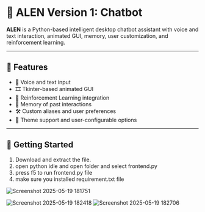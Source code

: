 # 🤖 ALEN Version 1: Chatbot

**ALEN** is a Python-based intelligent desktop chatbot assistant with voice and text interaction, animated GUI, memory, user customization, and reinforcement learning.

---

## 🎯 Features

- 🎤 Voice and text input
- 🎞️ Tkinter-based animated GUI
- 🧠 Reinforcement Learning integration
- 💾 Memory of past interactions
- 🛠️ Custom aliases and user preferences
- 🎨 Theme support and user-configurable options

---

## 🚀 Getting Started
1. Download and extract the file.
2. open python idle and open folder and select frontend.py
3. press f5 to run frontend.py file
4. make sure you installed requirement.txt file



![Screenshot 2025-05-19 181751](https://github.com/user-attachments/assets/8be00cd9-8fe5-4366-ac18-49f664d5e9a3)

![Screenshot 2025-05-19 182418](https://github.com/user-attachments/assets/4ddfb7c9-95d2-4131-8b99-31a1f63c0d1c)
![Screenshot 2025-05-19 182706](https://github.com/user-attachments/assets/d526797c-1967-4a90-b7e9-03d3b65d13b6)


